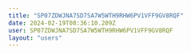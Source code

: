 ```yaml
---
title: "SP07ZDWJNA7SD7SA7W5WTH9RHW6PV1VFF9GV8RQF"
date: 2024-02-19T08:36:10.209Z
user: SP07ZDWJNA7SD7SA7W5WTH9RHW6PV1VFF9GV8RQF
layout: "users"
---
```

    